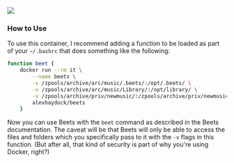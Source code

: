 [![](https://images.microbadger.com/badges/image/alexhaydock/beets.svg)](https://hub.docker.com/r/alexhaydock/beets "Badge")

### How to Use
To use this container, I recommend adding a function to be loaded as part of your `~/.bashrc` that does something like the following:
```sh
function beet {
    docker run --rm it \
        --name beets \
        -v /zpools/archive/arc/music/.beets/:/opt/.beets/ \
        -v /zpools/archive/arc/music/Library/:/opt/library/ \
        -v /zpools/archive/priv/newmusic/:/zpools/archive/priv/newmusic/ \
        alexhaydock/beets
    }
```

Now you can use Beets with the `beet` command as described in the Beets documentation. The caveat will be that Beets will only be able to access the files and folders which you specifically pass to it with the `-v` flags in this function. (But after all, that kind of security is part of why you're using Docker, right?)